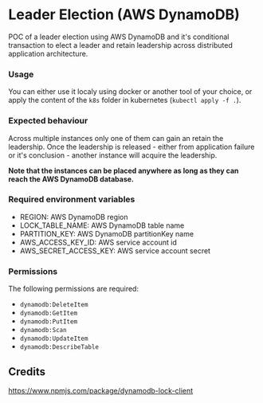 # Leader Election (AWS DynamoDB)
POC of a leader election using AWS DynamoDB and it's conditional transaction to elect a leader and retain leadership across distributed application architecture.

### Usage
You can either use it localy using docker or another tool of your choice, or apply the content of the `k8s` folder in kubernetes (`kubectl apply -f .`).

### Expected behaviour
Across multiple instances only one of them can gain an retain the leadership. Once the leadership is released - either from application failure or it's conclusion - another instance will acquire the leadership.

**Note that the instances can be placed anywhere as long as they can reach the AWS DynamoDB database.**

### Required environment variables
- REGION: AWS DynamoDB region
- LOCK_TABLE_NAME: AWS DynamoDB table name
- PARTITION_KEY: AWS DynamoDB partitionKey name
- AWS_ACCESS_KEY_ID: AWS service account id
- AWS_SECRET_ACCESS_KEY: AWS service account secret

### Permissions
The following permissions are required:
- `dynamodb:DeleteItem`
- `dynamodb:GetItem`
- `dynamodb:PutItem`
- `dynamodb:Scan`
- `dynamodb:UpdateItem`
- `dynamodb:DescribeTable`

## Credits
https://www.npmjs.com/package/dynamodb-lock-client

